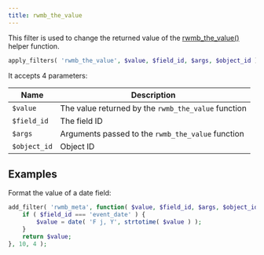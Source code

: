 ```yaml
---
title: rwmb_the_value
---
```


This filter is used to change the returned value of the [rwmb_the_value()](/functions/rwmb-the-value/) helper function.

```php
apply_filters( 'rwmb_the_value', $value, $field_id, $args, $object_id );
```

It accepts 4 parameters:

Name|Description
---|---
`$value`|The value returned by the `rwmb_the_value` function
`$field_id`|The field ID
`$args`|Arguments passed to the `rwmb_the_value` function
`$object_id`|Object ID

## Examples

Format the value of a date field:

```php
add_filter( 'rwmb_meta', function( $value, $field_id, $args, $object_id ) {
    if ( $field_id === 'event_date' ) {
        $value = date( 'F j, Y', strtotime( $value ) );
    }
    return $value;
}, 10, 4 );
```
